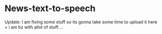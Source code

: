 # News-text-to-speech

Update:
I am fixing some stuff so its gonna take some time to upload it here + i am bz with allot of stuff....
